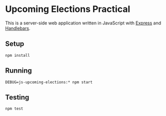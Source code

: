 # Upcoming Elections Practical

This is a server-side web application written in JavaScript with
[Express][express] and [Handlebars][handlebars].

## Setup

    npm install

## Running

    DEBUG=js-upcoming-elections:* npm start

## Testing

    npm test

[express]: https://expressjs.com/
[handlebars]: http://handlebarsjs.com/
